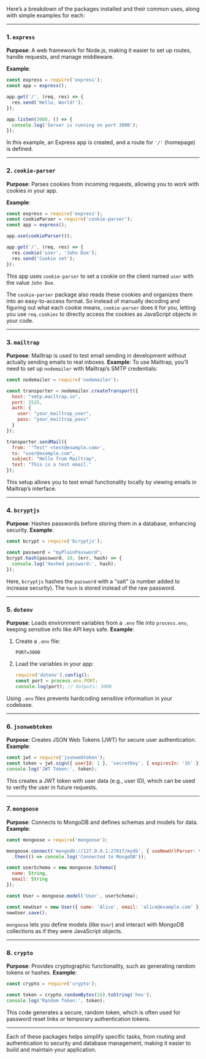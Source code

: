Here’s a breakdown of the packages  installed and their common uses, along with simple examples for each:

---

### 1. `express`

**Purpose**: A web framework for Node.js, making it easier to set up routes, handle requests, and manage middleware.

**Example**:
```javascript
const express = require('express');
const app = express();

app.get('/', (req, res) => {
  res.send('Hello, World!');
});

app.listen(3000, () => {
  console.log('Server is running on port 3000');
});
```
In this example, an Express app is created, and a route for `'/'` (homepage) is defined.

---

### 2. `cookie-parser`
**Purpose**: Parses cookies from incoming requests, allowing you to work with cookies in your app.

**Example**:

```javascript
const express = require('express');
const cookieParser = require('cookie-parser');
const app = express();

app.use(cookieParser());

app.get('/', (req, res) => {
  res.cookie('user', 'John Doe');
  res.send('Cookie set');
});
```
This app uses `cookie-parser` to set a cookie on the client named `user` with the value `John Doe`.

The ``cookie-parser`` package also reads these cookies and organizes them into an easy-to-access format. So instead of manually decoding and figuring out what each cookie means, `cookie-parser` does it for you, letting you use `req.cookies` to directly access the cookies as JavaScript objects in your code.

---

### 3. `mailtrap`
**Purpose**: Mailtrap is used to test email sending in development without actually sending emails to real inboxes.
**Example**:
To use Mailtrap, you’ll need to set up `nodemailer` with Mailtrap’s SMTP credentials:

```javascript
const nodemailer = require('nodemailer');

const transporter = nodemailer.createTransport({
  host: "smtp.mailtrap.io",
  port: 2525,
  auth: {
    user: "your_mailtrap_user",
    pass: "your_mailtrap_pass"
  }
});

transporter.sendMail({
  from: '"Test" <test@example.com>',
  to: "user@example.com",
  subject: "Hello from Mailtrap",
  text: "This is a test email."
});
```
This setup allows you to test email functionality locally by viewing emails in Mailtrap’s interface.

---

### 4. `bcryptjs`
**Purpose**: Hashes passwords before storing them in a database, enhancing security.
**Example**:
```javascript
const bcrypt = require('bcryptjs');

const password = "myPlainPassword";
bcrypt.hash(password, 10, (err, hash) => {
  console.log('Hashed password:', hash);
});
```
Here, `bcryptjs` hashes the `password` with a "salt" (a number added to increase security). The `hash` is stored instead of the raw password.

---

### 5. `dotenv`
**Purpose**: Loads environment variables from a `.env` file into `process.env`, keeping sensitive info like API keys safe.
**Example**:
1. Create a `.env` file:
   ```
   PORT=3000
   ```
2. Load the variables in your app:
   ```javascript
   require('dotenv').config();
   const port = process.env.PORT;
   console.log(port); // Outputs: 3000
   ```
Using `.env` files prevents hardcoding sensitive information in your codebase.

---

### 6. `jsonwebtoken`
**Purpose**: Creates JSON Web Tokens (JWT) for secure user authentication.
**Example**:
```javascript
const jwt = require('jsonwebtoken');
const token = jwt.sign({ userId: 1 }, 'secretKey', { expiresIn: '1h' });
console.log('JWT Token:', token);
```
This creates a JWT token with user data (e.g., user ID), which can be used to verify the user in future requests.

---

### 7. `mongoose`
**Purpose**: Connects to MongoDB and defines schemas and models for data.
**Example**:
```javascript
const mongoose = require('mongoose');

mongoose.connect('mongodb://127.0.0.1:27017/mydb', { useNewUrlParser: true, useUnifiedTopology: true })
  .then(() => console.log('Connected to MongoDB'));

const userSchema = new mongoose.Schema({
  name: String,
  email: String
});

const User = mongoose.model('User', userSchema);

const newUser = new User({ name: 'Alice', email: 'alice@example.com' });
newUser.save();
```
`mongoose` lets you define models (like `User`) and interact with MongoDB collections as if they were JavaScript objects.

---

### 8. `crypto`
**Purpose**: Provides cryptographic functionality, such as generating random tokens or hashes.
**Example**:
```javascript
const crypto = require('crypto');

const token = crypto.randomBytes(16).toString('hex');
console.log('Random Token:', token);
```
This code generates a secure, random token, which is often used for password reset links or temporary authentication tokens.

---

Each of these packages helps simplify specific tasks, from routing and authentication to security and database management, making it easier to build and maintain your application.